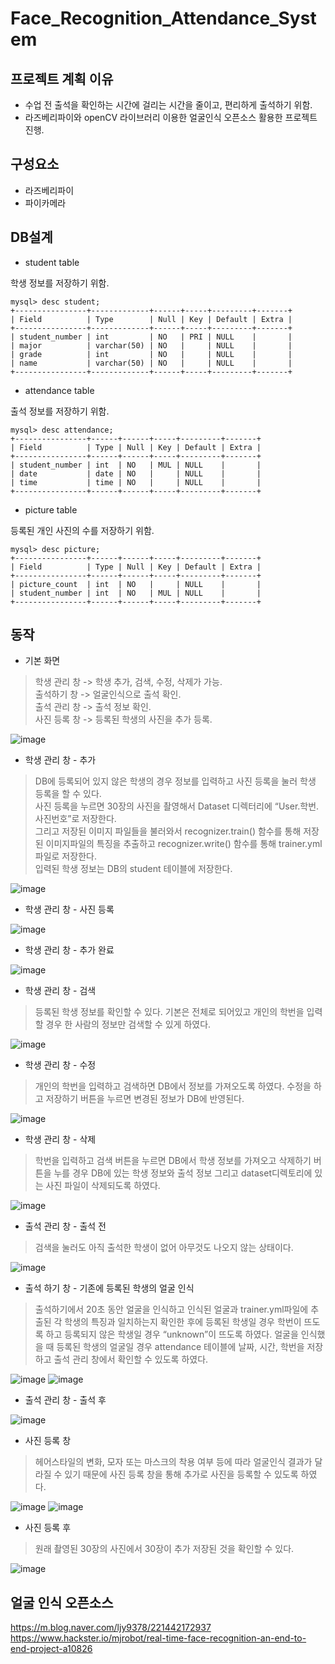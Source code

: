 # Face_Recognition_Attendance_System

## 프로젝트 계획 이유
* 수업 전 출석을 확인하는 시간에 걸리는 시간을 줄이고, 편리하게 출석하기 위함.
* 라즈베리파이와 openCV 라이브러리 이용한 얼굴인식 오픈소스 활용한 프로젝트 진행.

## 구성요소
* 라즈베리파이
* 파이카메라

## DB설계

* student table

학생 정보를 저장하기 위함.
```
mysql> desc student;
+----------------+-------------+------+-----+---------+-------+
| Field          | Type        | Null | Key | Default | Extra |
+----------------+-------------+------+-----+---------+-------+
| student_number | int         | NO   | PRI | NULL    |       |
| major          | varchar(50) | NO   |     | NULL    |       |
| grade          | int         | NO   |     | NULL    |       |
| name           | varchar(50) | NO   |     | NULL    |       |
+----------------+-------------+------+-----+---------+-------+
```

* attendance table

출석 정보를 저장하기 위함.
```
mysql> desc attendance;
+----------------+------+------+-----+---------+-------+
| Field          | Type | Null | Key | Default | Extra |
+----------------+------+------+-----+---------+-------+
| student_number | int  | NO   | MUL | NULL    |       |
| date           | date | NO   |     | NULL    |       |
| time           | time | NO   |     | NULL    |       |
+----------------+------+------+-----+---------+-------+
```

* picture table

등록된 개인 사진의 수를 저장하기 위함.
```
mysql> desc picture;
+----------------+------+------+-----+---------+-------+
| Field          | Type | Null | Key | Default | Extra |
+----------------+------+------+-----+---------+-------+
| picture_count  | int  | NO   |     | NULL    |       |
| student_number | int  | NO   | MUL | NULL    |       |
+----------------+------+------+-----+---------+-------+

```
## 동작

* 기본 화면
> 학생 관리 창 -> 학생 추가, 검색, 수정, 삭제가 가능.<br>
  출석하기 창 -> 얼굴인식으로 출석 확인.<br>
  출석 관리 창 -> 출석 정보 확인. <br>
  사진 등록 창 -> 등록된 학생의 사진을 추가 등록.

![image](https://user-images.githubusercontent.com/60775067/119302425-113d8b00-bc9f-11eb-9cbb-5b7a164a7922.png)


* 학생 관리 창 - 추가
> DB에 등록되어 있지 않은 학생의 경우 정보를 입력하고 사진 등록을 눌러 학생 등록을 할 수 있다. <br>
> 사진 등록을 누르면 30장의 사진을 촬영해서 Dataset 디렉터리에 “User.학번.사진번호”로 저장한다. <br>
> 그리고 저장된 이미지 파일들을 불러와서 recognizer.train() 함수를 통해 저장된 이미지파일의 특징을 추출하고 recognizer.write() 함수를 통해 trainer.yml 파일로 저장한다. <br>
  입력된 학생 정보는 DB의 student 테이블에 저장한다. 
  
  ![image](https://user-images.githubusercontent.com/60775067/119302834-bbb5ae00-bc9f-11eb-9463-00bb55c644cb.png)
* 학생 관리 창 - 사진 등록

![image](https://user-images.githubusercontent.com/60775067/119303202-50b8a700-bca0-11eb-9a32-28bd59948182.png)

* 학생 관리 창 - 추가 완료

![image](https://user-images.githubusercontent.com/60775067/119303641-10a5f400-bca1-11eb-9f8d-070f0a6e3592.png)

* 학생 관리 창 - 검색
> 등록된 학생 정보를 확인할 수 있다. 기본은 전체로 되어있고 개인의 학번을 입력할 경우 한 사람의 정보만 검색할 수 있게 하였다. 
> 
![image](https://user-images.githubusercontent.com/60775067/119303956-7eeab680-bca1-11eb-868d-0edf8ac7ba62.png)

* 학생 관리 창 - 수정
> 개인의 학번을 입력하고 검색하면 DB에서 정보를 가져오도록 하였다. 수정을 하고 저장하기 버튼을 누르면 변경된 정보가 DB에 반영된다. 

![image](https://user-images.githubusercontent.com/60775067/119304035-9f1a7580-bca1-11eb-83b8-7a0eeedb0a96.png)

* 학생 관리 창 - 삭제
> 학번을 입력하고 검색 버튼을 누르면 DB에서 학생 정보를 가져오고 삭제하기 버튼을 누를 경우 DB에 있는 학생 정보와 출석 정보 그리고 dataset디렉토리에 있는 사진 파일이 삭제되도록 하였다. 

![image](https://user-images.githubusercontent.com/60775067/119304072-b0638200-bca1-11eb-97c0-f95be105f42e.png)

* 출석 관리 창 - 출석 전
> 검색을 눌러도 아직 출석한 학생이 없어 아무것도 나오지 않는 상태이다.

![image](https://user-images.githubusercontent.com/60775067/119304268-fd475880-bca1-11eb-8786-75a1c6b6516c.png)

* 출석 하기 창 - 기존에 등록된 학생의 얼굴 인식
> 출석하기에서 20초 동안 얼굴을 인식하고 인식된 얼굴과 trainer.yml파일에 추출된 각 학생의 특징과 일치하는지 확인한 후에 등록된 학생일 경우 학번이 뜨도록 하고 등록되지 않은 학생일 경우 “unknown”이 뜨도록 하였다.
> 얼굴을 인식했을 때 등록된 학생의 얼굴일 경우 attendance 테이블에 날짜, 시간, 학번을 저장하고 출석 관리 창에서 확인할 수 있도록 하였다. 

![image](https://user-images.githubusercontent.com/60775067/119304551-5dd69580-bca2-11eb-9319-8cc7edeb34b8.png)
![image](https://user-images.githubusercontent.com/60775067/119304570-64fda380-bca2-11eb-80b5-17c5a92d1335.png)

* 출석 관리 창 - 출석 후

![image](https://user-images.githubusercontent.com/60775067/119304627-7cd52780-bca2-11eb-8df9-97b92ebc833a.png)

* 사진 등록 창
> 헤어스타일의 변화, 모자 또는 마스크의 착용 여부 등에 따라 얼굴인식 결과가 달라질 수 있기 때문에 사진 등록 창을 통해 추가로 사진을 등록할 수 있도록 하였다. 

![image](https://user-images.githubusercontent.com/60775067/119304770-b3ab3d80-bca2-11eb-92eb-498c31204e82.png)
![image](https://user-images.githubusercontent.com/60775067/119304865-e2291880-bca2-11eb-9b28-77908053cf22.png)

* 사진 등록 후
> 원래 촬영된 30장의 사진에서 30장이 추가 저장된 것을 확인할 수 있다.

![image](https://user-images.githubusercontent.com/60775067/119304922-f836d900-bca2-11eb-8f07-f22affa1b32e.png)


## 얼굴 인식 오픈소스
https://m.blog.naver.com/ljy9378/221442172937
https://www.hackster.io/mjrobot/real-time-face-recognition-an-end-to-end-project-a10826


